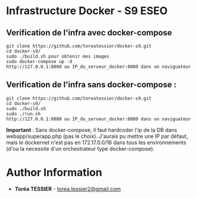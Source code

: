 # Infrastructure Docker - S9 ESEO


## Verification de l'infra avec docker-compose
```
git clone https://github.com/toreatessier/docker-s9.git
cd docker-s9/
sudo ./build.sh pour obtenir mes images
sudo docker-compose up -d
http://127.0.0.1:8080 ou IP_du_serveur_docker:8080 dans un naviguateur
```


## Verification de l'infra sans docker-compose :
```
git clone https://github.com/toreatessier/docker-s9.git
cd docker-s9/
sudo ./build.sh
sudo ./run.sh
http://127.0.0.1:8080 ou IP_du_serveur_docker:8080 dans un naviguateur
```


**Important** :  Sans docker-compose, il faut hardcoder l'ip de la DB dans webapp/superapp.php (pas le choix). 
J'aurais pu mettre une IP par défaut, mais le dockernet n'est pas en 172.17.0.0/16 dans tous les environnements
(d'ou la necessite d'un orchestrateur type docker-compose).

# Author Information

* **Toréa TESSIER** - <torea.tessier2@gmail.com>